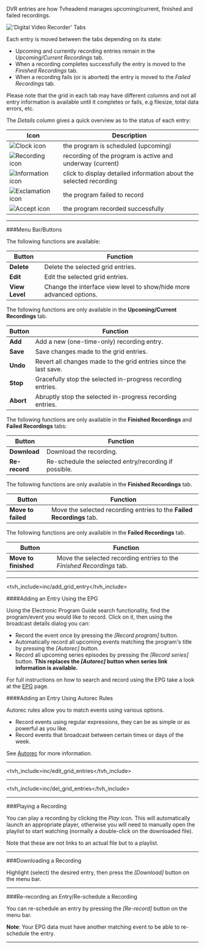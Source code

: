 DVR entries are how Tvheadend manages upcoming/current, finished and 
failed recordings.

!['Digital Video Recorder' Tabs](docresources/configdvrtabs4.png)

Each entry is moved between the tabs depending on its state:

* Upcoming and currently recording entries remain in 
the *Upcoming/Current Recordings* tab.
* When a recording completes successfully the entry is moved to 
the *Finished Recordings* tab.
* When a recording fails (or is aborted) the entry is moved to 
the *Failed Recordings* tab.

Please note that the grid in each tab may have different columns and 
not all entry information is available until it completes or fails, 
e.g filesize, total data errors, etc.

The *Details* column gives a quick overview as to the status of each 
entry:

Icon                                       | Description
-------------------------------------------|-------------
![Clock icon](icons/scheduled.png)         | the program is scheduled (upcoming)
![Recording icon](icons/rec.png)           | recording of the program is active and underway (current)
![Information icon](icons/information.png) | click to display detailed information about the selected recording
![Exclamation icon](icons/exclamation.png) | the program failed to record
![Accept icon](icons/accept.png)           | the program recorded successfully

---

###Menu Bar/Buttons

The following functions are available:

Button                       | Function
-----------------------------|---------
**Delete**                   | Delete the selected grid entries.
**Edit**                     | Edit the selected grid entries.
**View Level**               | Change the interface view level to show/hide more advanced options.

The following functions are only available in the 
**Upcoming/Current Recordings** tab.

Button                       | Function
-----------------------------|---------
**Add**                      | Add a new (one-time-only) recording entry.
**Save**                     | Save changes made to the grid entries.
**Undo**                     | Revert all changes made to the grid entries since the last save.
**Stop**                     | Gracefully stop the selected in-progress recording entries.
**Abort**                    | Abruptly stop the selected in-progress recording entries. 

The following functions are only available in the **Finished Recordings** 
and **Failed Recordings** tabs:

Button                       | Function
-----------------------------|---------
**Download**                 | Download the recording.
**Re-record**                | Re-schedule the selected entry/recording if possible.

The following functions are only available in the **Finished Recordings** 
tab.

Button                       | Function
-----------------------------|---------
**Move to failed**           | Move the selected recording entries to the **Failed Recordings** tab.

The following functions are only available in the **Failed Recordings** 
tab.

Button                       | Function
-----------------------------|---------
**Move to finished**         | Move the selected recording entries to the *Finished Recordings* tab.

---

<tvh_include>inc/add_grid_entry</tvh_include>

####Adding an Entry Using the EPG

Using the Electronic Program Guide search functionality, find the 
program/event you would like to record. Click on it, then using the broadcast 
details dialog you can:

* Record the event once by pressing the *[Record program]* button.
* Automatically record all upcoming events matching the program's title by pressing the *[Autorec]* button.
* Record all upcoming series episodes by pressing the *[Record series]* button. **This replaces the *[Autorec]* button when series link information is available.**

For full instructions on how to search and record using the EPG take a 
look at the [EPG](epg) page.

####Adding an Entry Using Autorec Rules

Autorec rules allow you to match events using various options. 

* Record events using regular expressions, they can be as simple or as powerful as you like.
* Record events that broadcast between certain times or days of the week.

See [Autorec](class/dvrautorec) for more information.

---

<tvh_include>inc/edit_grid_entries</tvh_include>

---

<tvh_include>inc/del_grid_entries</tvh_include>

---

###Playing a Recording

You can play a recording by clicking the *Play* icon.
This will automatically launch an appropriate player, otherwise you will
need to manually open the playlist to start watching (normally a
double-click on the downloaded file).

Note that these are not links to an actual file but to a playlist.

---

###Downloading a Recording

Highlight (select) the desired entry, then press the *[Download]* 
button on the menu bar.

---

###Re-recording an Entry/Re-schedule a Recording

You can re-schedule an entry by pressing the *[Re-record]* button on the menu bar.

**Note**: Your EPG data must have another matching event to be able to re-schedule 
the entry.

---

